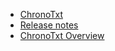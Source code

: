 <!-- docs/_sidebar.md -->

<!--
<p style="text-align: center;"><b>ChronoLite
<span class="beta_chip">BETA</span></b>
</p>
-->

* [ChronoTxt](/)
* [Release notes](./release-notes/index)
* [ChronoTxt Overview](./ChronoTxt)



